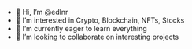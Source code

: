- 👋 Hi, I’m @edlnr
- 👀 I’m interested in Crypto, Blockchain, NFTs, Stocks
- 🌱 I’m currently eager to learn everything
- 💞️ I’m looking to collaborate on interesting projects
